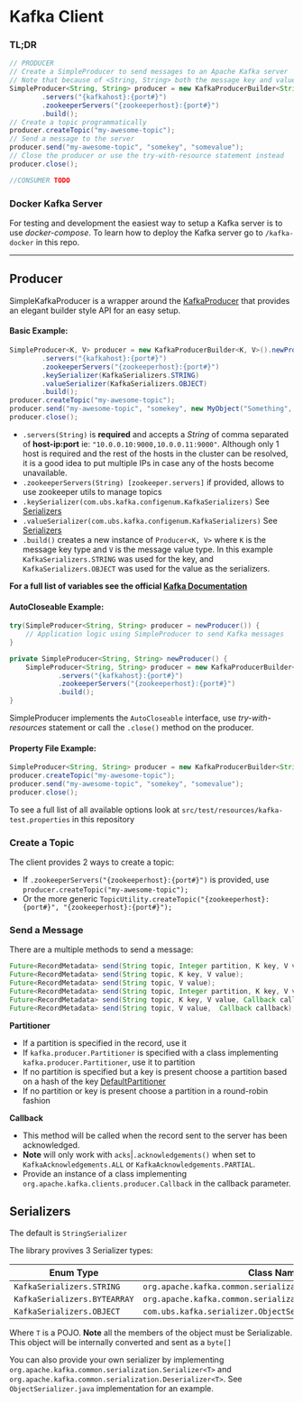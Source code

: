 # Kafka Client
### TL;DR
```JAVA
// PRODUCER
// Create a SimpleProducer to send messages to an Apache Kafka server
// Note that because of <String, String> both the message key and value must be Strings
SimpleProducer<String, String> producer = new KafkaProducerBuilder<String, String>().newProducer()
        .servers("{kafkahost}:{port#}")
        .zookeeperServers("{zookeeperhost}:{port#}")
        .build();
// Create a topic programmatically
producer.createTopic("my-awesome-topic");
// Send a message to the server
producer.send("my-awesome-topic", "somekey", "somevalue");
// Close the producer or use the try-with-resource statement instead
producer.close();

//CONSUMER TODO
```

### Docker Kafka Server
For testing and development the easiest way to setup a Kafka server is to use *docker-compose*.
To learn how to deploy the Kafka server go to `/kafka-docker` in this repo.

---
## Producer
SimpleKafkaProducer is a wrapper around the [KafkaProducer](https://kafka.apache.org/090/javadoc/index.html?org/apache/kafka/clients/producer/KafkaProducer.html) that provides an elegant builder style API for an easy setup.

#### Basic Example:
```JAVA
SimpleProducer<K, V> producer = new KafkaProducerBuilder<K, V>().newProducer()
        .servers("{kafkahost}:{port#}")
        .zookeeperServers("{zookeeperhost}:{port#}")
        .keySerializer(KafkaSerializers.STRING)
        .valueSerializer(KafkaSerializers.OBJECT)
        .build();
producer.createTopic("my-awesome-topic");
producer.send("my-awesome-topic", "somekey", new MyObject("Something", "Goes", "Here", 1));
producer.close();
```

* `.servers(String)` is **required** and accepts a *String* of comma separated of **host-ip:port** ie: `"10.0.0.10:9000,10.0.0.11:9000"`. Although only 1 host is required and the rest of the hosts in the cluster can be resolved, it is a good idea to put multiple IPs in case any of the hosts become unavailable.
* `.zookeeperServers(String) [zookeeper.servers]` if provided, allows to use zookeeper utils to manage topics
* `.keySerializer(com.ubs.kafka.configenum.KafkaSerializers)` See [Serializers](#serializers)
* `.valueSerializer(com.ubs.kafka.configenum.KafkaSerializers)` See [Serializers](#serializers)
* `.build()` creates a new instance of `Producer<K, V>` where `K` is the message key type and `V` is the message value type. In this example `KafkaSerializers.STRING` was used for the key, and `KafkaSerializers.OBJECT` was used for the value as the serializers.

**For a full list of variables see the official [Kafka Documentation](http://kafka.apache.org/documentation.html#producerconfigs)**

#### AutoCloseable Example:
```JAVA
try(SimpleProducer<String, String> producer = newProducer()) {
    // Application logic using SimpleProducer to send Kafka messages
}

private SimpleProducer<String, String> newProducer() {
    SimpleProducer<String, String> producer = new KafkaProducerBuilder<String, String>().newProducer()
            .servers("{kafkahost}:{port#}")
            .zookeeperServers("{zookeeperhost}:{port#}")
            .build();
}
```
SimpleProducer implements the `AutoCloseable` interface, use *try-with-resources* statement or call the `.close()` method on the producer.

#### Property File Example:
```JAVA
SimpleProducer<String, String> producer = new KafkaProducerBuilder<String, String>().newProducerFromFile("{path-to.properties}");
producer.createTopic("my-awesome-topic");
producer.send("my-awesome-topic", "somekey", "somevalue");
producer.close();
```
To see a full list of all available options look at `src/test/resources/kafka-test.properties` in this repository

### <a name="serializers"></a>Create a Topic
The client provides 2 ways to create a topic:
* If `.zookeeperServers("{zookeeperhost}:{port#}")` is provided, use `producer.createTopic("my-awesome-topic");`
* Or the more generic `TopicUtility.createTopic("{zookeeperhost}:{port#}", "{zookeeperhost}:{port#}");`

### Send a Message
There are a multiple methods to send a message:
```JAVA
Future<RecordMetadata> send(String topic, Integer partition, K key, V value);
Future<RecordMetadata> send(String topic, K key, V value);
Future<RecordMetadata> send(String topic, V value);
Future<RecordMetadata> send(String topic, Integer partition, K key, V value, Callback callback);
Future<RecordMetadata> send(String topic, K key, V value, Callback callback);
Future<RecordMetadata> send(String topic, V value,  Callback callback);
```
**Partitioner**
* If a partition is specified in the record, use it
* If `kafka.producer.Partitioner` is specified with a class implementing `kafka.producer.Partitioner`, use it to partition
* If no partition is specified but a key is present choose a partition based on a hash of the key [DefaultPartitioner](https://apache.googlesource.com/kafka/+/trunk/clients/src/main/java/org/apache/kafka/clients/producer/internals/DefaultPartitioner.java)
* If no partition or key is present choose a partition in a round-robin fashion

**Callback**
* This method will be called when the record sent to the server has been acknowledged.
* **Note** will only work with `acks`|`.acknowledgements()` when set to `KafkaAcknowledgements.ALL` or `KafkaAcknowledgements.PARTIAL`.
* Provide an instance of a class implementing `org.apache.kafka.clients.producer.Callback` in the callback parameter.


## <a name="serializers"></a>Serializers
The default is `StringSerializer`

The library provives 3 Serializer types:

Enum Type | Class Name
------------ | -------------
`KafkaSerializers.STRING` | `org.apache.kafka.common.serialization.StringSerializer`
`KafkaSerializers.BYTEARRAY` | `org.apache.kafka.common.serialization.ByteArraySerializer`
`KafkaSerializers.OBJECT` | `com.ubs.kafka.serializer.ObjectSerializer<T>`

Where `T` is a POJO.
**Note** all the members of the object must be Serializable. This object will be internally converted and sent as a `byte[]`

You can also provide your own serializer by implementing `org.apache.kafka.common.serialization.Serializer<T>` and `org.apache.kafka.common.serialization.Deserializer<T>`. See `ObjectSerializer.java` implementation for an example.
